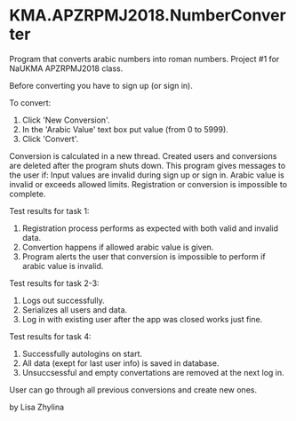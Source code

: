 # KMA.APZRPMJ2018.NumberConverter
Program that converts arabic numbers into roman numbers. Project #1 for NaUKMA APZRPMJ2018 class. 

Before converting you have to sign up (or sign in).

To convert:
1) Click 'New Conversion'.
2) In the 'Arabic Value' text box put value (from 0 to 5999).
3) Click 'Convert'.

Conversion is calculated in a new thread. Created users and conversions are deleted after the program shuts down. This program gives messages to the user if: Input values are invalid during sign up or sign in. Arabic value is invalid or exceeds allowed limits. Registration or conversion is impossible to complete.

Test results for task 1:
1) Registration process performs as expected with both valid and invalid data.
2) Convertion happens if allowed arabic value is given.
3) Program alerts the user that conversion is impossible to perform if arabic value is invalid.

Test results for task 2-3:
1) Logs out successfully.
2) Serializes all users and data.
3) Log in with existing user after the app was closed works just fine.

Test results for task 4:
1) Successfully autologins on start.
2) All data (exept for last user info) is saved in database.
3) Unsuccsessful and empty convertations are removed at the next log in.

User can go through all previous conversions and create new ones.

by Lisa Zhylina

